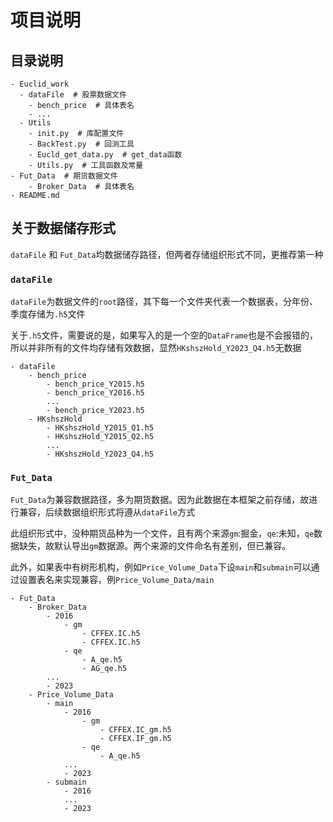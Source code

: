 
# 项目说明

## 目录说明

```shell
- Euclid_work
  - dataFile  # 股票数据文件
  	- bench_price  # 具体表名
  	- ...
  - Utils
  	- init.py  # 库配置文件
  	- BackTest.py  # 回测工具
  	- Eucld_get_data.py  # get_data函数
  	- Utils.py  # 工具函数及常量
- Fut_Data  # 期货数据文件
	- Broker_Data  # 具体表名
- README.md  
```

## 关于数据储存形式

`dataFile` 和 `Fut_Data`均数据储存路径，但两者存储组织形式不同，更推荐第一种

### `dataFile`

`dataFile`为数据文件的`root`路径，其下每一个文件夹代表一个数据表，分年份、季度存储为`.h5`文件

关于`.h5`文件，需要说的是，如果写入的是一个空的`DataFrame`也是不会报错的，所以并非所有的文件均存储有效数据，显然`HKshszHold_Y2023_Q4.h5`无数据

```shell
- dataFile
	- bench_price
		- bench_price_Y2015.h5
		- bench_price_Y2016.h5
		...
		- bench_price_Y2023.h5
	- HKshszHold
		- HKshszHold_Y2015_Q1.h5
		- HKshszHold_Y2015_Q2.h5
		...
		- HKshszHold_Y2023_Q4.h5
```

### `Fut_Data`

`Fut_Data`为兼容数据路径，多为期货数据。因为此数据在本框架之前存储，故进行兼容，后续数据组织形式将遵从`dataFile`方式

此组织形式中，没种期货品种为一个文件，且有两个来源`gm`:掘金，`qe`:未知，`qe`数据缺失，故默认导出`gm`数据源。两个来源的文件命名有差别，但已兼容。

此外，如果表中有树形机构，例如`Price_Volume_Data`下设`main`和`submain`可以通过设置表名来实现兼容，例`Price_Volume_Data/main`

```shell
- Fut_Data
	- Broker_Data
		- 2016
			- gm
				- CFFEX.IC.h5
				- CFFEX.IC.h5
			- qe
				- A_qe.h5
				- AG_qe.h5
		...
		- 2023
	- Price_Volume_Data
		- main
			- 2016
				- gm
					- CFFEX.IC_gm.h5
					- CFFEX.IF_gm.h5
				- qe
					- A_qe.h5
			...
			- 2023
		- submain
			- 2016
			...
			- 2023
```

